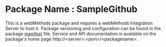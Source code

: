 # Package Name : SampleGithub
This is a webMethods package and requires a webMethods Integration Server to host it. Package versioning and configuration can be found in the package [manifest](./SampleGithub/manifest.v3) file. Service and API documentation is available on the package's home page http://&lt;server&gt;:&lt;port&gt;/&lt;packagename>.